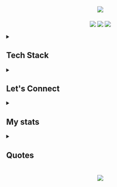 <!-- Header -->
<h3 align="center">
  <img src="https://readme-typing-svg.herokuapp.com/?font=Righteous&size=25&center=true&vCenter=true&width=500&height=70&duration=1000&lines=Hi+there,+I'm Nguyen Van Minh;+Click+to+see+details+about+me">
</h3>

<!-- Markdown content here -->

<!-- Footer -->

###

<div align="center">

![](https://komarev.com/ghpvc/?username=nvminh162&color=ff69b4) 
![](https://custom-icon-badges.demolab.com/github/followers/nvminh162?logo=person-add&style=social&logoColor=black) 
![](https://custom-icon-badges.demolab.com/github/stars/nvminh162?logo=star&style=social&logoColor=black)

</div>

<details>
  <summary><h2>Tech Stack</h2></summary> 

  ### 🖥 Backend  
  - **Java:** Spring Boot, Spring Security, Spring Data JPA, Hibernate  
  - **Node.js:** NestJS, Express.js, Fastify  
  - **API:** RESTful, GraphQL, gRPC  
  - **Authentication & Security:** JWT, OAuth2, Passport.js, Keycloak  

  ### 🎨 Frontend  
  - **Core:** ReactJS, Next.js  
  - **State Management:** Redux Toolkit, Zustand, React Query  
  - **Styling:** SCSS, Tailwind CSS, Material UI, Ant Design  
  - **SSR & SSG:** Next.js (getServerSideProps, getStaticProps)  
  - **Bundlers:** Vite, Webpack, SWC  

  ### 🗄 Databases & ORM  
  - **SQL:** PostgreSQL, MySQL, MariaDB  
  - **NoSQL:** MongoDB, Redis, Firebase Firestore  
  - **ORM & Query Builders:** Hibernate, TypeORM, Prisma, Knex.js  

  ### ☁ DevOps & Cloud  
  - **Containerization:** Docker, Kubernetes  
  - **Cloud Providers:** AWS (EC2, S3, Lambda, RDS), DigitalOcean, Firebase  
  - **CI/CD:** GitHub Actions, GitLab CI/CD, Jenkins  

  ### 📡 Messaging & Realtime  
  - **Message Brokers:** RabbitMQ, Apache Kafka  
  - **WebSockets:** Socket.IO, WebRTC  
  - **Event-Driven Architecture:** CQRS, Event Sourcing
</details>

<details>
  <summary><h2>Let's Connect</h2></summary>

  - **LinkedIn:** 
  - **Portfolio:** 
</details>

<details>
  <summary><h2>My stats</h2></summary> 
  <div align="center">
    <img src="https://github-readme-stats.vercel.app/api?username=nvminh162&show_icons=true&theme=dracula" alt="Githubstat" title="GithubStat" height="192px"/>
    <img src="https://github-readme-stats.vercel.app/api/top-langs/?username=nvminh162&layout=compact&theme=dracula" alt="TopLanguages" title="TopLanguages" height="192px"/>
    <img src="https://streak-stats.demolab.com?user=nvminh162&theme=dracula&hide_border=true&short_numbers=true&date_format=M%20j%5B%2C%20Y%5D" alt="GitHubStreak" title="activityContribution"/>
    <img src="https://github-profile-trophy.vercel.app/?username=nvminh162&row=1&column=9&theme=dracula" title="trophyProfileGithub"/>
    <img src="https://github-readme-activity-graph.vercel.app/graph?username=nvminh162&theme=dracula" alt="activityContribution" title="activityContribution"/>
  </div>
</details>

<details>
  <summary><h2>Quotes</h2></summary> 
  <div align="center">

  ![](https://quotes-github-readme.vercel.app/api?type=horizontal&theme=radical)

  </div>

  <div align="center">
      <img src="https://github.com/thanhtin4401/thanhtin4401/assets/85281544/a65ececb-7042-4a69-b9a6-71381c48b003" alt="giphy" />
  </div>
</details>

<h3 align="center">
  <img src="https://readme-typing-svg.herokuapp.com/?font=Righteous&size=25&center=true&vCenter=true&width=500&height=70&duration=4000&lines=Thanks+for+visiting!+✌️;+Shot+me+a+message+on+Linkedin!;I'm+always+down+to+collab+">
</h3>

###

<!-- written by @nvminh162 -->